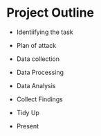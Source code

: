 # Project Outline

- Identiifying the task

- Plan of attack

- Data collection

- Data Processing

- Data Analysis

- Collect Findings

- Tidy Up

- Present
